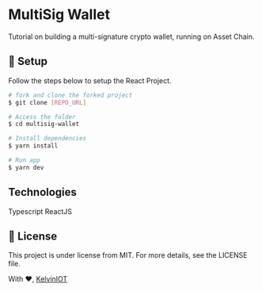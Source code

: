 # MultiSig Wallet
Tutorial on building a multi-signature crypto wallet, running on Asset Chain.

## 🔨 Setup
Follow the steps below to setup the React Project.
```bash
# fork and clone the forked project
$ git clone [REPO_URL]

# Access the folder
$ cd multisig-wallet

# Install dependencies
$ yarn install

# Run app
$ yarn dev
```

## Technologies
Typescript
ReactJS

## 📝 License
This project is under license from MIT. For more details, see the LICENSE file.

With :heart:, <a href="https://github.com/theiceeman" target="_blank">KelvinIOT</a>